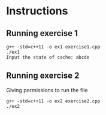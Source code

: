 # Instructions
## Running exercise 1
```
g++ -std=c++11 -o ex1 exercise1.cpp
./ex1
Input the state of cache: abcde
```
## Running exercise 2
Giving permissions to run the file
```
g++ -std=c++11 -o ex2 exercise2.cpp
./ex2
```




 
 

